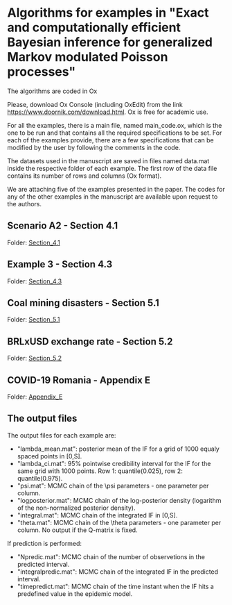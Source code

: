 # Algorithms for examples in "Exact and computationally efficient Bayesian inference for generalized Markov modulated Poisson processes"

The algorithms are coded in Ox

Please, download Ox Console (including OxEdit) from the link https://www.doornik.com/download.html.
Ox is free for academic use.

For all the examples, there is a main file, named main_code.ox, which is the one to be run and that contains all the required specifications to be set. For each of the examples provide, there are a few specifications that can be modified by the user by following the comments in the code.

The datasets used in the manuscript are saved in files named data.mat inside the respective folder of each example.
The first row of the data file contains its number of rows and columns (Ox format).

We are attaching five of the examples presented in the paper. The codes for any of the other examples in the manuscript are available upon request to the authors.


## Scenario A2 - Section 4.1

Folder: [Section_4.1](https://github.com/liviadutra/bayesian-inference-for-gmmpp/tree/main/Section_4.1)


## Example 3 - Section 4.3

Folder: [Section_4.3](https://github.com/liviadutra/bayesian-inference-for-gmmpp/tree/main/Section_4.3)


## Coal mining disasters - Section 5.1

Folder: [Section_5.1](https://github.com/liviadutra/bayesian-inference-for-gmmpp/tree/main/Section_5.1)


## BRLxUSD exchange rate - Section 5.2

Folder: [Section_5.2](https://github.com/liviadutra/bayesian-inference-for-gmmpp/tree/main/Section_5.2)


## COVID-19 Romania - Appendix E

Folder: [Appendix_E](https://github.com/liviadutra/bayesian-inference-for-gmmpp/tree/main/Appendix_E)


## The output files

The output files for each example are:

- "lambda_mean.mat": posterior mean of the IF for a grid of 1000 equaly spaced points in \[0,S\].
- "lambda_ci.mat": 95% pointwise credibility interval for the IF for the same grid with 1000 points. Row 1: quantile(0.025), row 2: quantile(0.975).
- "psi.mat": MCMC chain of the \psi parameters - one parameter per column.
- "logposterior.mat": MCMC chain of the log-posterior density (logarithm of the non-normalized posterior density).
- "integral.mat": MCMC chain of the integrated IF in \[0,S\].
- "theta.mat": MCMC chain of the \theta parameters - one parameter per column. No output if the Q-matrix is fixed.

If prediction is performed:

- "Npredic.mat": MCMC chain of the number of observetions in the predicted interval.
- "integralpredic.mat": MCMC chain of the integrated IF in the predicted interval.
- "timepredict.mat": MCMC chain of the time instant when the IF hits a predefined value in the epidemic model.
